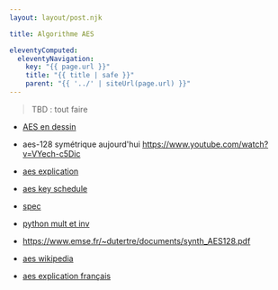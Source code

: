 ```yaml
---
layout: layout/post.njk

title: Algorithme AES

eleventyComputed:
  eleventyNavigation:
    key: "{{ page.url }}"
    title: "{{ title | safe }}"
    parent: "{{ '../' | siteUrl(page.url) }}"
---
```


> TBD : tout faire

- [AES en dessin](https://www.youtube.com/watch?v=pSCoquEJsIo)
- aes-128 symétrique aujourd'hui <https://www.youtube.com/watch?v=VYech-c5Dic>
- [aes explication](https://www.di.ens.fr/~fouque/mpri/des-aes.pdf)
- [aes key schedule](https://en.wikipedia.org/wiki/AES_key_schedule)
- [spec](https://csrc.nist.gov/csrc/media/projects/cryptographic-standards-and-guidelines/documents/aes-development/rijndael-ammended.pdf#page=1)
- [python mult et inv](https://stackoverflow.com/questions/70261458/how-to-perform-addition-and-multiplication-in-f-28)

- <https://www.emse.fr/~dutertre/documents/synth_AES128.pdf>
- [aes wikipedia](https://en.wikipedia.org/wiki/Advanced_Encryption_Standard)
- [aes explication français](https://www.utc.fr/~wschon/sr06/txPHP/aes/AesAlgo/AesAlgo.php)
